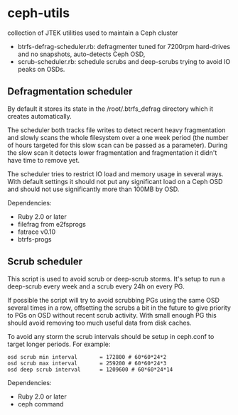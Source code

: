 # ceph-utils
collection of JTEK utilities used to maintain a Ceph cluster

* btrfs-defrag-scheduler.rb: defragmenter tuned for 7200rpm hard-drives and no
  snapshots, auto-detects Ceph OSD,
* scrub-scheduler.rb: schedule scrubs and deep-scrubs trying to avoid IO peaks
  on OSDs.

Defragmentation scheduler
-------------------------

By default it stores its state in the /root/.btrfs_defrag directory which it
creates automatically.

The scheduler both tracks file writes to detect recent heavy fragmentation and
slowly scans the whole filesystem over a one week period (the number of hours
targeted for this slow scan can be passed as a parameter). During the slow
scan it detects lower fragmentation and fragmentation it didn't have time to
remove yet.

The scheduler tries to restrict IO load and memory usage in several ways. With
default settings it should not put any significant load on a Ceph OSD and
should not use significantly more than 100MB by OSD.

Dependencies:
* Ruby 2.0 or later
* filefrag from e2fsprogs
* fatrace v0.10
* btrfs-progs

Scrub scheduler
---------------

This script is used to avoid scrub or deep-scrub storms. It's setup to run a
deep-scrub every week and a scrub every 24h on every PG.

If possible the script will try to avoid scrubbing PGs using the same OSD
several times in a row, offsetting the scrubs a bit in the future to
give priority to PGs on OSD without recent scrub activity. With small enough
PG this should avoid removing too much useful data from disk caches.

To avoid any storm the scrub intervals should be setup in ceph.conf to target
longer periods. For example:

    osd scrub min interval       = 172800 # 60*60*24*2
    osd scrub max interval       = 259200 # 60*60*24*3
    osd deep scrub interval      = 1209600 # 60*60*24*14

Dependencies:
* Ruby 2.0 or later
* ceph command

